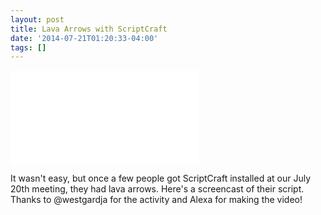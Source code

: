 ```yaml
---
layout: post
title: Lava Arrows with ScriptCraft
date: '2014-07-21T01:20:33-04:00'
tags: []
---
```


<div class="youtube-wrapper">
<iframe src="//www.youtube.com/embed/y9iFhX94HL0" frameborder="0" allowfullscreen></iframe>
</div>

It wasn't easy, but once a few people got ScriptCraft installed at our
July 20th meeting, they had lava arrows. Here's a screencast of their script.
Thanks to @westgardja for the activity and Alexa for making the video!
